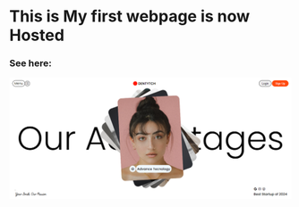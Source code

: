 # This is My first webpage is now Hosted

### See here:

![Preview](_2_Cascading_Style_Sheet/CSS_Project_1_Basic_Landing_Page/PREv/WEBSITE.png)
